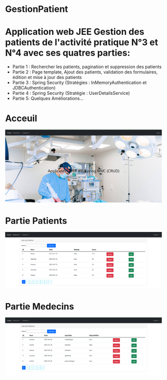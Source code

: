 # GestionPatient

<h1>Application web JEE Gestion des patients de l'activité pratique N°3 et N°4 avec ses quatres parties: </h1>
<ul>
<li>Partie 1 : Rechercher les patients, pagination et suppression des patients</li>
<li>Partie 2 : Page template, Ajout des patients, validation des formulaires, édition et mise à jour des patients</li>
<li>Partie 3 : Spring Security (Stratégies : InMemoryAuthentication et JDBCAuthentication)</li>
<li>Partie 4 : Spring Security (Stratégie : UserDetailsService)</li>
<li>Partie 5: Quelques Améliorations...</li>
</ul>

# Acceuil

<img src="src/main/resources/static/Capture1.PNG">

# Partie Patients

<img src="src/main/resources/static/Capture3.PNG">

# Partie Medecins

<img src="src/main/resources/static/Capture2.PNG">

